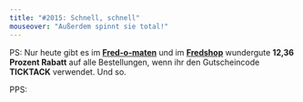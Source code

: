 ```yaml
---
title: "#2015: Schnell, schnell"
mouseover: "Außerdem spinnt sie total!"
---
```


PS:
Nur heute gibt es im <a href="http://fred-o-mat.spreadshirt.net"><strong>Fred-o-maten</strong></a> und im <a href="http://fredshop.spreadshirt.net"><strong>Fredshop</strong></a> wundergute <strong>12,36 Prozent Rabatt</strong> auf alle Bestellungen, wenn ihr den Gutscheincode <strong>TICKTACK</strong> verwendet.
Und so.

PPS:

